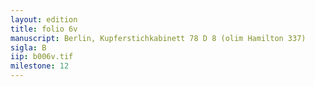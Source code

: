 ```yaml
---
layout: edition
title: folio 6v
manuscript: Berlin, Kupferstichkabinett 78 D 8 (olim Hamilton 337)
sigla: B
iip: b006v.tif
milestone: 12
---
```

